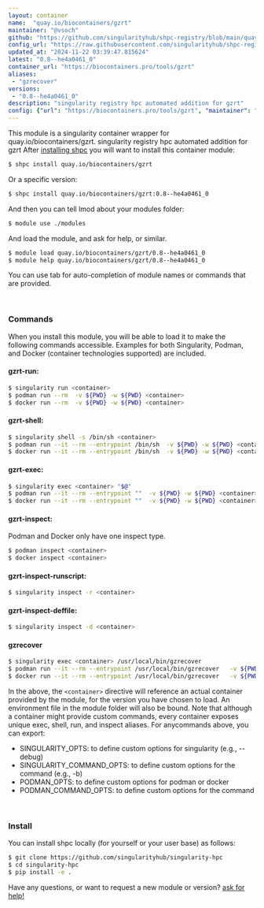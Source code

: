 ```yaml
---
layout: container
name:  "quay.io/biocontainers/gzrt"
maintainer: "@vsoch"
github: "https://github.com/singularityhub/shpc-registry/blob/main/quay.io/biocontainers/gzrt/container.yaml"
config_url: "https://raw.githubusercontent.com/singularityhub/shpc-registry/main/quay.io/biocontainers/gzrt/container.yaml"
updated_at: "2024-11-22 03:39:47.815624"
latest: "0.8--he4a0461_0"
container_url: "https://biocontainers.pro/tools/gzrt"
aliases:
 - "gzrecover"
versions:
 - "0.8--he4a0461_0"
description: "singularity registry hpc automated addition for gzrt"
config: {"url": "https://biocontainers.pro/tools/gzrt", "maintainer": "@vsoch", "description": "singularity registry hpc automated addition for gzrt", "latest": {"0.8--he4a0461_0": "sha256:1486d96c1fe956ef9689d356657ee33e573061ecad2468897d84b1fad4fdf7aa"}, "tags": {"0.8--he4a0461_0": "sha256:1486d96c1fe956ef9689d356657ee33e573061ecad2468897d84b1fad4fdf7aa"}, "docker": "quay.io/biocontainers/gzrt", "aliases": {"gzrecover": "/usr/local/bin/gzrecover"}}
---
```


This module is a singularity container wrapper for quay.io/biocontainers/gzrt.
singularity registry hpc automated addition for gzrt
After [installing shpc](#install) you will want to install this container module:


```bash
$ shpc install quay.io/biocontainers/gzrt
```

Or a specific version:

```bash
$ shpc install quay.io/biocontainers/gzrt:0.8--he4a0461_0
```

And then you can tell lmod about your modules folder:

```bash
$ module use ./modules
```

And load the module, and ask for help, or similar.

```bash
$ module load quay.io/biocontainers/gzrt/0.8--he4a0461_0
$ module help quay.io/biocontainers/gzrt/0.8--he4a0461_0
```

You can use tab for auto-completion of module names or commands that are provided.

<br>

### Commands

When you install this module, you will be able to load it to make the following commands accessible.
Examples for both Singularity, Podman, and Docker (container technologies supported) are included.

#### gzrt-run:

```bash
$ singularity run <container>
$ podman run --rm  -v ${PWD} -w ${PWD} <container>
$ docker run --rm  -v ${PWD} -w ${PWD} <container>
```

#### gzrt-shell:

```bash
$ singularity shell -s /bin/sh <container>
$ podman run --it --rm --entrypoint /bin/sh  -v ${PWD} -w ${PWD} <container>
$ docker run --it --rm --entrypoint /bin/sh  -v ${PWD} -w ${PWD} <container>
```

#### gzrt-exec:

```bash
$ singularity exec <container> "$@"
$ podman run --it --rm --entrypoint ""  -v ${PWD} -w ${PWD} <container> "$@"
$ docker run --it --rm --entrypoint ""  -v ${PWD} -w ${PWD} <container> "$@"
```

#### gzrt-inspect:

Podman and Docker only have one inspect type.

```bash
$ podman inspect <container>
$ docker inspect <container>
```

#### gzrt-inspect-runscript:

```bash
$ singularity inspect -r <container>
```

#### gzrt-inspect-deffile:

```bash
$ singularity inspect -d <container>
```


#### gzrecover

```bash
$ singularity exec <container> /usr/local/bin/gzrecover
$ podman run --it --rm --entrypoint /usr/local/bin/gzrecover   -v ${PWD} -w ${PWD} <container> -c " $@"
$ docker run --it --rm --entrypoint /usr/local/bin/gzrecover   -v ${PWD} -w ${PWD} <container> -c " $@"
```



In the above, the `<container>` directive will reference an actual container provided
by the module, for the version you have chosen to load. An environment file in the
module folder will also be bound. Note that although a container
might provide custom commands, every container exposes unique exec, shell, run, and
inspect aliases. For anycommands above, you can export:

 - SINGULARITY_OPTS: to define custom options for singularity (e.g., --debug)
 - SINGULARITY_COMMAND_OPTS: to define custom options for the command (e.g., -b)
 - PODMAN_OPTS: to define custom options for podman or docker
 - PODMAN_COMMAND_OPTS: to define custom options for the command

<br>

### Install

You can install shpc locally (for yourself or your user base) as follows:

```bash
$ git clone https://github.com/singularityhub/singularity-hpc
$ cd singularity-hpc
$ pip install -e .
```

Have any questions, or want to request a new module or version? [ask for help!](https://github.com/singularityhub/singularity-hpc/issues)